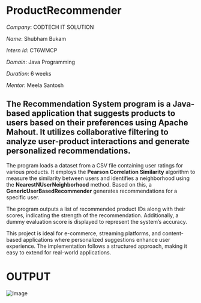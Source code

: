 # ProductRecommender

*Company*: CODTECH IT SOLUTION

*Name*: Shubham Bukam

*Intern Id*: CT6WMCP

*Domain*: Java Programming

*Duration*: 6 weeks 

*Mentor*: Meela Santosh

## The **Recommendation System** program is a Java-based application that suggests products to users based on their preferences using **Apache Mahout**. It utilizes **collaborative filtering** to analyze user-product interactions and generate personalized recommendations.  

The program loads a dataset from a CSV file containing user ratings for various products. It employs the **Pearson Correlation Similarity** algorithm to measure the similarity between users and identifies a neighborhood using the **NearestNUserNeighborhood** method. Based on this, a **GenericUserBasedRecommender** generates recommendations for a specific user.  

The program outputs a list of recommended product IDs along with their scores, indicating the strength of the recommendation. Additionally, a dummy evaluation score is displayed to represent the system’s accuracy.  

This project is ideal for e-commerce, streaming platforms, and content-based applications where personalized suggestions enhance user experience. The implementation follows a structured approach, making it easy to extend for real-world applications.

# OUTPUT

![Image](https://github.com/user-attachments/assets/b0351683-d27c-48b1-8af1-777d07bb8205)
